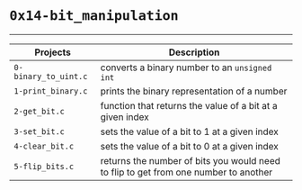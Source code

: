 # `0x14-bit_manipulation`
--------------------------
| Projects | Description |
| -------- | ----------- |
| `0-binary_to_uint.c` | converts a binary number to an `unsigned int` |
| `1-print_binary.c` | prints the binary representation of a number |
| `2-get_bit.c` | function that returns the value of a bit at a given index |
| `3-set_bit.c` | sets the value of a bit to 1 at a given index |
| `4-clear_bit.c` | sets the value of a bit to 0 at a given index |
| `5-flip_bits.c` | returns the number of bits you would need to flip to get from one number to another |
